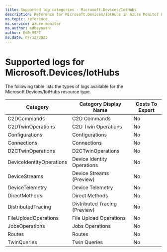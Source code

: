 ```yaml
---
title: Supported log categories - Microsoft.Devices/IotHubs
description: Reference for Microsoft.Devices/IotHubs in Azure Monitor Logs.
ms.topic: reference
ms.service: azure-monitor
ms.author: edbaynash
author: EdB-MSFT
ms.date: 07/12/2023
---
```

# Supported logs for Microsoft.Devices/IotHubs  
<!-- Data source : naam-->


  The following table lists the types of logs available for the Microsoft.Devices/IotHubs resource type.

|Category|Category Display Name|Costs To Export|
|---|---|---|
|C2DCommands |C2D Commands |No |
|C2DTwinOperations |C2D Twin Operations |No |
|Configurations |Configurations |No |
|Connections |Connections |No |
|D2CTwinOperations |D2CTwinOperations |No |
|DeviceIdentityOperations |Device Identity Operations |No |
|DeviceStreams |Device Streams (Preview) |No |
|DeviceTelemetry |Device Telemetry |No |
|DirectMethods |Direct Methods |No |
|DistributedTracing |Distributed Tracing (Preview) |No |
|FileUploadOperations |File Upload Operations |No |
|JobsOperations |Jobs Operations |No |
|Routes |Routes |No |
|TwinQueries |Twin Queries |No |


<!--Gen Date:  Wed Jul 12 2023 17:59:09 GMT+0300 (Israel Daylight Time)-->